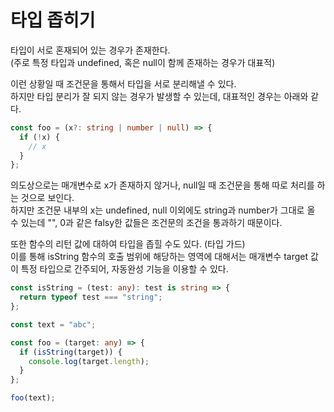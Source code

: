 # 타입 좁히기

타입이 서로 혼재되어 있는 경우가 존재한다.  
(주로 특정 타입과 undefined, 혹은 null이 함께 존재하는 경우가 대표적)

이런 상황일 때 조건문을 통해서 타입을 서로 분리해낼 수 있다.  
하지만 타입 분리가 잘 되지 않는 경우가 발생할 수 있는데, 대표적인 경우는 아래와 같다.

```typescript
const foo = (x?: string | number | null) => {
  if (!x) {
    // x
  }
};
```

의도상으로는 매개변수로 x가 존재하지 않거나, null일 때 조건문을 통해 따로 처리를 하는 것으로 보인다.  
하지만 조건문 내부의 x는 undefined, null 이외에도 string과 number가 그대로 올 수 있는데 "", 0과 같은 falsy한 값들은 조건문의 조건을 통과하기 때문이다.

또한 함수의 리턴 값에 대하여 타입을 좁힐 수도 있다. (타입 가드)  
이를 통해 isString 함수의 호출 범위에 해당하는 영역에 대해서는 매개변수 target 값이 특정 타입으로 간주되어, 자동완성 기능을 이용할 수 있다.

```typescript
const isString = (test: any): test is string => {
  return typeof test === "string";
};

const text = "abc";

const foo = (target: any) => {
  if (isString(target)) {
    console.log(target.length);
  }
};

foo(text);
```
